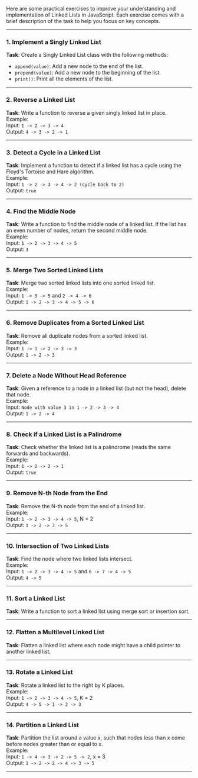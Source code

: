 Here are some practical exercises to improve your understanding and implementation of Linked Lists in JavaScript. Each exercise comes with a brief description of the task to help you focus on key concepts.

---

### **1. Implement a Singly Linked List**
**Task**: Create a Singly Linked List class with the following methods:
- `append(value)`: Add a new node to the end of the list.
- `prepend(value)`: Add a new node to the beginning of the list.
- `print()`: Print all the elements of the list.

---

### **2. Reverse a Linked List**
**Task**: Write a function to reverse a given singly linked list in place.  
Example:  
Input: `1 -> 2 -> 3 -> 4`  
Output: `4 -> 3 -> 2 -> 1`

---

### **3. Detect a Cycle in a Linked List**
**Task**: Implement a function to detect if a linked list has a cycle using the Floyd's Tortoise and Hare algorithm.  
Example:  
Input: `1 -> 2 -> 3 -> 4 -> 2 (cycle back to 2)`  
Output: `true`

---

### **4. Find the Middle Node**
**Task**: Write a function to find the middle node of a linked list. If the list has an even number of nodes, return the second middle node.  
Example:  
Input: `1 -> 2 -> 3 -> 4 -> 5`  
Output: `3`

---

### **5. Merge Two Sorted Linked Lists**
**Task**: Merge two sorted linked lists into one sorted linked list.  
Example:  
Input: `1 -> 3 -> 5` and `2 -> 4 -> 6`  
Output: `1 -> 2 -> 3 -> 4 -> 5 -> 6`

---

### **6. Remove Duplicates from a Sorted Linked List**
**Task**: Remove all duplicate nodes from a sorted linked list.  
Example:  
Input: `1 -> 1 -> 2 -> 3 -> 3`  
Output: `1 -> 2 -> 3`

---

### **7. Delete a Node Without Head Reference**
**Task**: Given a reference to a node in a linked list (but not the head), delete that node.  
Example:  
Input: `Node with value 3 in 1 -> 2 -> 3 -> 4`  
Output: `1 -> 2 -> 4`

---

### **8. Check if a Linked List is a Palindrome**
**Task**: Check whether the linked list is a palindrome (reads the same forwards and backwards).  
Example:  
Input: `1 -> 2 -> 2 -> 1`  
Output: `true`

---

### **9. Remove N-th Node from the End**
**Task**: Remove the N-th node from the end of a linked list.  
Example:  
Input: `1 -> 2 -> 3 -> 4 -> 5`, N = 2  
Output: `1 -> 2 -> 3 -> 5`

---

### **10. Intersection of Two Linked Lists**
**Task**: Find the node where two linked lists intersect.  
Example:  
Input: `1 -> 2 -> 3 -> 4 -> 5` and `6 -> 7 -> 4 -> 5`  
Output: `4 -> 5`

---

### **11. Sort a Linked List**
**Task**: Write a function to sort a linked list using merge sort or insertion sort.

---

### **12. Flatten a Multilevel Linked List**
**Task**: Flatten a linked list where each node might have a child pointer to another linked list.

---

### **13. Rotate a Linked List**
**Task**: Rotate a linked list to the right by K places.  
Example:  
Input: `1 -> 2 -> 3 -> 4 -> 5`, K = 2  
Output: `4 -> 5 -> 1 -> 2 -> 3`

---

### **14. Partition a Linked List**
**Task**: Partition the list around a value x, such that nodes less than x come before nodes greater than or equal to x.  
Example:  
Input: `1 -> 4 -> 3 -> 2 -> 5 -> 2`, x = 3  
Output: `1 -> 2 -> 2 -> 4 -> 3 -> 5`

---